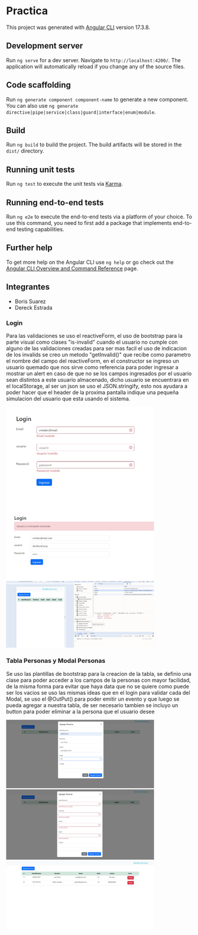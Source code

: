 # Practica

This project was generated with [Angular CLI](https://github.com/angular/angular-cli) version 17.3.8.

## Development server

Run `ng serve` for a dev server. Navigate to `http://localhost:4200/`. The application will automatically reload if you change any of the source files.

## Code scaffolding

Run `ng generate component component-name` to generate a new component. You can also use `ng generate directive|pipe|service|class|guard|interface|enum|module`.

## Build

Run `ng build` to build the project. The build artifacts will be stored in the `dist/` directory.

## Running unit tests

Run `ng test` to execute the unit tests via [Karma](https://karma-runner.github.io).

## Running end-to-end tests

Run `ng e2e` to execute the end-to-end tests via a platform of your choice. To use this command, you need to first add a package that implements end-to-end testing capabilities.

## Further help

To get more help on the Angular CLI use `ng help` or go check out the [Angular CLI Overview and Command Reference](https://angular.io/cli) page.
## Integrantes
* Boris Suarez
* Dereck Estrada
### Login
Para las validaciones se uso el reactiveForm, el uso de bootstrap para la parte visual como clases "is-invalid" cuando el usuario no cumple con alguno de las validaciones creadas para ser mas facil el uso de indicacion de los invalids se creo un metodo "getInvalid()" que recibe como parametro el nombre del campo del reactiveForm, en el constructor se ingreso un usuario quemado que nos sirve como referencia para poder ingresar a mostrar un alert en caso de que no se los campos ingresados por el usuario sean distintos a este usuario almacenado, dicho usuario se encuentrara en el localStorage, al ser un json se uso el JSON.stringify, esto nos ayudara a poder hacer que el header de la proxima pantalla indique una pequeña simulacion  del usuario que esta usando el sistema. 
 
<img src="./src/assets/loginInvalid.jpeg" alt="login invalid" width="400"/>

<img src="./src/assets/loginUserNoExist.jpeg" alt="login user not exist" width="400"/>

<img src="./src/assets/localStorage.jpeg" alt="localStorage" width="400"/>

### Tabla Personas y Modal Personas

Se uso las plantillas de bootstrap para la creacion de la tabla, se definio una clase para poder acceder a los campos de la personas con mayor facilidad, de la misma forma para evitar que haya data que no se quiere como puede ser los vacios se uso las mismas ideas que en el login para validar cada del Modal, se uso el @OutPut() para poder emitir un evento y que luego se pueda agregar a nuestra tabla, de ser necesario tambien se incluyo un button para poder eliminar a la persona que el usuario desee

<img src="./src/assets/personModal.jpeg" alt="personModal" width="400"/>

<img src="./src/assets/personModalInvalid.jpeg" alt="personModal invalid" width="400"/>

<img src="./src/assets/personsTable.jpeg" alt="person table" width="400"/>

